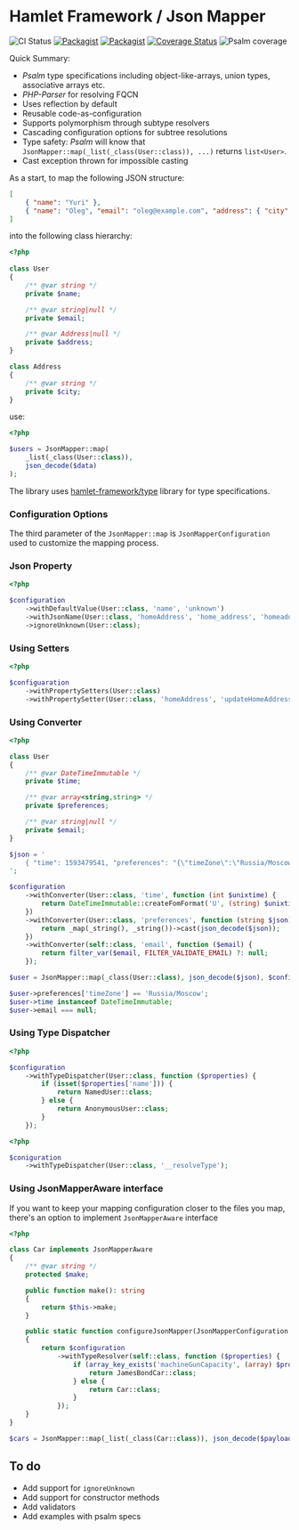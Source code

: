 # Hamlet Framework / Json Mapper

![CI Status](https://github.com/hamlet-framework/json-mapper/workflows/CI/badge.svg?branch=master&event=push)
[![Packagist](https://img.shields.io/packagist/v/hamlet-framework/json-mapper.svg)](https://packagist.org/packages/hamlet-framework/json-mapper)
[![Packagist](https://img.shields.io/packagist/dt/hamlet-framework/json-mapper.svg)](https://packagist.org/packages/hamlet-framework/json-mapper)
[![Coverage Status](https://coveralls.io/repos/github/hamlet-framework/json-mapper/badge.svg?branch=master)](https://coveralls.io/github/hamlet-framework/json-mapper?branch=master)
![Psalm coverage](https://shepherd.dev/github/hamlet-framework/json-mapper/coverage.svg?)

Quick Summary:

* _Psalm_ type specifications including object-like-arrays, union types, associative arrays etc.
* _PHP-Parser_ for resolving FQCN
* Uses reflection by default
* Reusable code-as-configuration
* Supports polymorphism through subtype resolvers 
* Cascading configuration options for subtree resolutions
* Type safety: _Psalm_ will know that `JsonMapper::map(_list(_class(User::class)), ...)` returns `list<User>`.
* Cast exception thrown for impossible casting

As a start, to map the following JSON structure:

```json
[
    { "name": "Yuri" },
    { "name": "Oleg", "email": "oleg@example.com", "address": { "city": "Vologda" } }
]
```

into the following class hierarchy:

```php
<?php
 
class User
{
    /** @var string */
    private $name;

    /** @var string|null */
    private $email;

    /** @var Address|null */
    private $address;
}

class Address 
{
    /** @var string */
    private $city;
}
```

use:

```php
<?php

$users = JsonMapper::map(
    _list(_class(User::class)), 
    json_decode($data)
);
```

The library uses [hamlet-framework/type](https://github.com/hamlet-framework/type) library for type specifications.

### Configuration Options

The third parameter of the `JsonMapper::map` is `JsonMapperConfiguration` used to customize the mapping process.

### Json Property

```php
<?php

$configuration
    ->withDefaultValue(User::class, 'name', 'unknown')
    ->withJsonName(User::class, 'homeAddress', 'home_address', 'homeaddress')
    ->ignoreUnknown(User::class);
```

### Using Setters

```php
<?php

$configuaration
    ->withPropertySetters(User::class)
    ->withPropertySetter(User::class, 'homeAddress', 'updateHomeAddress');
```

### Using Converter

```php
<?php

class User 
{
    /** @var DateTimeImmutable */
    private $time;

    /** @var array<string,string> */
    private $preferences;

    /** @var string|null */
    private $email;
}

$json = '
    { "time": 1593479541, "preferences": "{\"timeZone\":\"Russia/Moscow\"}", "email": "_.oO000_" }
';

$configuration
    ->withConverter(User::class, 'time', function (int $unixtime) {
        return DateTimeImmutable::createFomFormat('U', (string) $unixtime);
    })
    ->withConverter(User::class, 'preferences', function (string $json) {
        return _map(_string(), _string())->cast(json_decode($json)); 
    })
    ->withConverter(self::class, 'email', function ($email) {
        return filter_var($email, FILTER_VALIDATE_EMAIL) ?: null;
    });

$user = JsonMapper::map(_class(User::class), json_decode($json), $configuration);

$user->preferences['timeZone'] == 'Russia/Moscow';
$user->time instanceof DateTimeImmutable;
$user->email === null;
```

### Using Type Dispatcher 

```php
<?php

$configuration
    ->withTypeDispatcher(User::class, function ($properties) {
        if (isset($properties['name'])) {
            return NamedUser::class;
        } else {
            return AnonymousUser::class;
        }
    });
```

```php
<?php

$coniguration
    ->withTypeDispatcher(User::class, '__resolveType');
```

### Using JsonMapperAware interface

If you want to keep your mapping configuration closer to the files you map, there's an option to implement `JsonMapperAware` interface

```php
<?php

class Car implements JsonMapperAware
{
    /** @var string */
    protected $make;

    public function make(): string
    {
        return $this->make;
    }

    public static function configureJsonMapper(JsonMapperConfiguration $configuration): JsonMapperConfiguration
    {
        return $configuration
            ->withTypeResolver(self::class, function ($properties) {
                if (array_key_exists('machineGunCapacity', (array) $properties)) {
                    return JamesBondCar::class;
                } else {
                    return Car::class;
                }
            });
    }
}

$cars = JsonMapper::map(_list(_class(Car::class)), json_decode($payload));
```

## To do

- Add support for `ignoreUnknown`
- Add support for constructor methods
- Add validators
- Add examples with psalm specs
